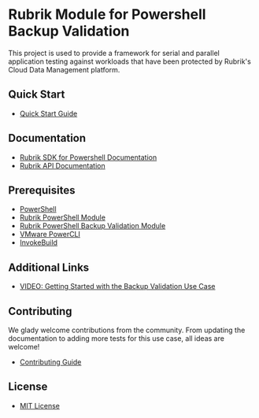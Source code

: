 # Rubrik Module for Powershell Backup Validation

This project is used to provide a framework for serial and parallel application testing against workloads that have been protected by Rubrik's Cloud Data Management platform.

## Quick Start

* [Quick Start Guide](https://github.com/rubrikinc/Use-Case-PowerShell-Backup-Validation/blob/master/docs/quick-start.md)

## Documentation

* [Rubrik SDK for Powershell Documentation](http://rubrikinc.github.io/rubrik-sdk-for-powershell/)
* [Rubrik API Documentation](https://github.com/rubrikinc/api-documentation)

## Prerequisites

* [PowerShell](https://aka.ms/getps6)
* [Rubrik PowerShell Module](https://www.powershellgallery.com/packages/Rubrik/)
* [Rubrik PowerShell Backup Validation Module](https://github.com/rubrikinc/rubrik-module-for-powershell-backup-validation)
* [VMware PowerCLI](https://www.powershellgallery.com/packages/VMware.PowerCLI/)
* [InvokeBuild](https://www.powershellgallery.com/packages/InvokeBuild/)

## Additional Links
* [VIDEO: Getting Started with the Backup Validation Use Case](https://www.youtube.com/watch?v=OCmFpno268M&feature=youtu.be)

## Contributing
We glady welcome contributions from the community. From updating the documentation to adding more tests for this use case, all ideas are welcome!

* [Contributing Guide](https://github.com/rubrikinc/rubrik-module-for-powershell-backup-validation/blob/master/CONTRIBUTING.md)

## License
* [MIT License](https://github.com/rubrikinc/rubrik-module-for-powershell-backup-validation/blob/master/LICENSE)
